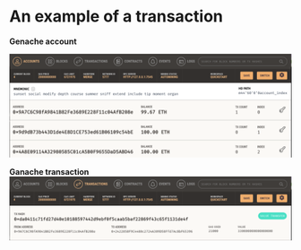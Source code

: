 # An example of a transaction

**Genache account**

![Genache account](https://raw.githubusercontent.com/trentransom/Challenge_19/main/Ganache_account.png)

**Ganache transaction**
![Genache transaction](https://raw.githubusercontent.com/trentransom/Challenge_19/main/Ganache_transaction.png)